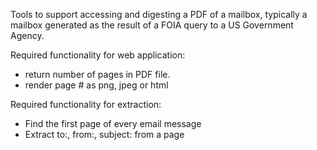Tools to support accessing and digesting a PDF of a mailbox, typically
a mailbox generated as the result of a FOIA query to a US Government
Agency.

Required functionality for web application:
* return number of pages in PDF file.
* render page # as png, jpeg or html

Required functionality for extraction:
* Find the first page of every email message
* Extract to:, from:, subject: from a page
